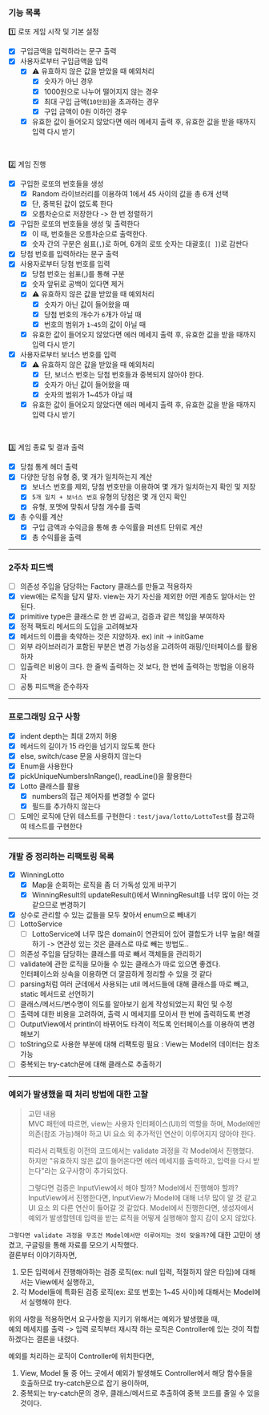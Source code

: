 ### 기능 목록

1️⃣ 로또 게임 시작 및 기본 설정

-[x] 구입금액을 입력하라는 문구 출력
-[x] 사용자로부터 구입금액을 입력
    -[x] ⚠️ 유효하지 않은 값을 받았을 때 예외처리
        -[x] 숫자가 아닌 경우
        -[x] 1000원으로 나누어 떨어지지 않는 경우
        -[x] 최대 구입 금액(`10만원`)을 초과하는 경우
        -[x] 구입 금액이 0원 이하인 경우
    -[x] 유효한 값이 들어오지 않았다면 에러 메세지 출력 후, 유효한 값을 받을 때까지 입력 다시 받기

<br>

2️⃣ 게임 진행

-[x] 구입한 로또의 번호들을 생성
    -[x] Random 라이브러리를 이용하여 1에서 45 사이의 값을 총 6개 선택
    -[x] 단, 중복된 값이 없도록 한다
    -[x] 오름차순으로 저장한다 -> 한 번 정렬하기
-[x] 구입한 로또의 번호들을 생성 및 출력한다
    -[x] 이 때, 번호들은 오름차순으로 출력한다.
    -[x] 숫자 간의 구분은 쉼표(`,`)로 하며, 6개의 로또 숫자는 대괄호(`[ ]`)로 감싼다
-[x] 당첨 번호를 입력하라는 문구 출력
-[x] 사용자로부터 당첨 번호를 입력
    -[x] 당첨 번호는 쉼표(,)를 통해 구분
    -[x] 숫자 앞뒤로 공백이 있다면 제거
    -[x] ⚠️ 유효하지 않은 값을 받았을 때 예외처리
        -[x] 숫자가 아닌 값이 들어왔을 때
        -[x] 당첨 번호의 개수가 `6`개가 아닐 때
        -[x] 번호의 범위가 `1~45`의 값이 아닐 때
    -[x] 유효한 값이 들어오지 않았다면 에러 메세지 출력 후, 유효한 값을 받을 때까지 입력 다시 받기
-[x] 사용자로부터 보너스 번호를 입력
    -[x] ⚠️ 유효하지 않은 값을 받았을 때 예외처리
        -[x] 단, 보너스 번호는 당첨 번호들과 중복되지 않아야 한다.
        -[x] 숫자가 아닌 값이 들어왔을 때
        -[x] 숫자의 범위가 1~45가 아닐 때
    -[x] 유효한 값이 들어오지 않았다면 에러 메세지 출력 후, 유효한 값을 받을 때까지 입력 다시 받기

<br>

3️⃣ 게임 종료 및 결과 출력

-[x] 당첨 통계 헤더 출력
-[x] 다양한 당첨 유형 중, 몇 개가 일치하는지 계산
    -[x] 보너스 번호를 제외, 당첨 번호만을 이용하여 몇 개가 일치하는지 확인 및 저장
    -[x] `5개 일치 + 보너스 번호` 유형의 당첨은 몇 개 인지 확인
    -[x] 유형, 포멧에 맞춰서 당첨 개수를 출력
- [x] 총 수익률 계산
    -[x] 구입 금액과 수익금을 통해 총 수익률을 퍼센트 단위로 계산
    -[x] 총 수익률을 출력

---

### 2주차 피드백

-[ ] 의존성 주입을 담당하는 Factory 클래스를 만들고 적용하자
-[x] view에는 로직을 담지 말자. view는 자기 자신을 제외한 어떤 계층도 알아서는 안된다.
-[x] primitive type은 클래스로 한 번 감싸고, 검증과 같은 책임을 부여하자
-[x] 정적 팩토리 메서드의 도입을 고려해보자
-[x] 메서드의 이름을 축약하는 것은 지양하자. ex) init -> initGame
-[ ] 외부 라이브러리가 포함된 부분은 변경 가능성을 고려하여 래핑/인터페이스를 활용하자
-[ ] 입출력은 비용이 크다. 한 줄씩 출력하는 것 보다, 한 번에 출력하는 방법을 이용하자
-[ ] 공통 피드백을 준수하자

---

### 프로그래밍 요구 사항

-[x] indent depth는 최대 2까지 허용
-[x] 메서드의 길이가 15 라인을 넘기지 않도록 한다
-[x] else, switch/case 문을 사용하지 않는다
-[x] Enum을 사용한다
-[x] pickUniqueNumbersInRange(), readLine()을 활용한다
-[x] Lotto 클래스를 활용
    -[x] numbers의 접근 제어자를 변경할 수 없다
    -[x] 필드를 추가하지 않는다
-[ ] 도메인 로직에 단위 테스트를 구현한다 : `test/java/lotto/LottoTest`를 참고하여 테스트를 구현한다

---

### 개발 중 정리하는 리팩토링 목록

-[x] WinningLotto
    -[x] Map을 순회하는 로직을 좀 더 가독성 있게 바꾸기
    -[x] WinningResult의 updateResult()에서 WinningResult를 너무 많이 아는 것 같으므로 변경하기
-[x] 상수로 관리할 수 있는 값들을 모두 찾아서 enum으로 빼내기
-[ ] LottoService
    -[ ] LottoService에 너무 많은 domain이 연관되어 있어 결합도가 너무 높음! 해결하기 -> 연관성 있는 것은 클래스로 따로 빼는 방법도..
-[ ] 의존성 주입을 담당하는 클래스를 따로 빼서 객체들을 관리하기
-[ ] validate에 관한 로직을 모아둘 수 있는 클래스가 따로 있으면 좋겠다.  
 인터페이스와 상속을 이용하면 더 깔끔하게 정리할 수 있을 것 같다
-[ ] parsing처럼 여러 군데에서 사용되는 util 메서드들에 대해 클래스를 따로 빼고, static 메서드로 선언하기
-[ ] 클래스/메서드/변수명이 의도를 알아보기 쉽게 작성되었는지 확인 및 수정
-[ ] 출력에 대한 비용을 고려하여, 출력 시 메세지를 모아서 한 번에 출력하도록 변경
-[ ] OutputView에서 println이 바뀌어도 타격이 적도록 인터페이스를 이용하여 변경해보기
-[ ] toString으로 사용한 부분에 대해 리팩토링 필요 : View는 Model의 데이터는 참조 가능
-[ ] 중복되는 try-catch문에 대해 클래스로 추출하기

---

### 예외가 발생했을 때 처리 방법에 대한 고찰

> 고민 내용  
> MVC 패턴에 따르면, view는 사용자 인터페이스(UI)의 역할을 하며, Model에만 의존(참조 가능)해야 하고 UI 요소 외 추가적인 연산이 이루어지지 않아야 한다.
>
> 따라서 리팩토링 이전의 코드에서는 validate 과정을 각 Model에서 진행했다.   
> 하지만 "유효하지 않은 값이 들어온다면 에러 메세지를 출력하고, 입력을 다시 받는다"라는 요구사항이 추가되었다.
>
> 그렇다면 검증은 InputView에서 해야 할까? Model에서 진행해야 할까?
> InputView에서 진행한다면, InputView가 Model에 대해 너무 많이 알 것 같고 UI 요소 외 다른 연산이 들어갈 것 같았다.
> Model에서 진행한다면, 생성자에서 예외가 발생할텐데 입력을 받는 로직을 어떻게 실행해야 할지 감이 오지 않았다.

`그렇다면 validate 과정을 무조건 Model에서만 이루어지는 것이 맞을까?`에 대한 고민이 생겼고, 구글링을 통해 자료를 모으기 시작했다.  
결론부터 이야기하자면,

1. 모든 입력에서 진행해야하는 검증 로직(ex: null 입력, 적절하지 않은 타입)에 대해서는 View에서 실행하고,
2. 각 Model들에 특화된 검증 로직(ex: 로또 번호는 1~45 사이)에 대해서는 Model에서 실행해야 한다.

위의 사항을 적용하면서 요구사항을 지키기 위해서는 예외가 발생했을 때,  
예외 메세지를 출력 -> 입력 로직부터 재시작 하는 로직은 Controller에 있는 것이 적합하겠다는 결론을 내렸다.

예외를 처리하는 로직이 Controller에 위치한다면,

1) View, Model 둘 중 어느 곳에서 예외가 발생해도 Controller에서 해당 함수들을 호출하므로 try-catch문으로 잡기 용이하며,
2) 중복되는 try-catch문의 경우, 클래스/메서드로 추출하여 중복 코드를 줄일 수 있을 것이다.

